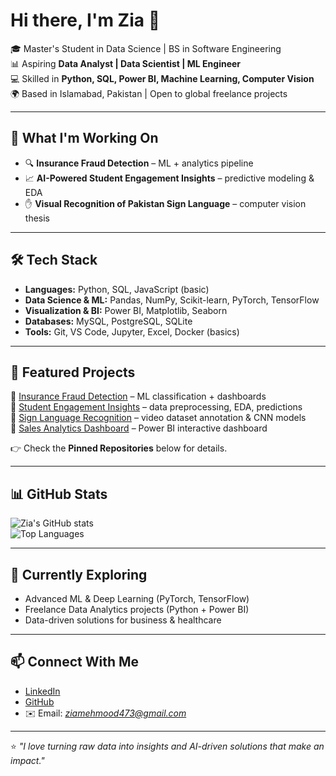 # Hi there, I'm Zia 👋  

🎓 Master's Student in Data Science | BS in Software Engineering  
📊 Aspiring **Data Analyst | Data Scientist | ML Engineer**  
💻 Skilled in **Python, SQL, Power BI, Machine Learning, Computer Vision**  
🌍 Based in Islamabad, Pakistan | Open to global freelance projects  

---

## 🚀 What I'm Working On
- 🔍 **Insurance Fraud Detection** – ML + analytics pipeline  
- 📈 **AI-Powered Student Engagement Insights** – predictive modeling & EDA  
- ✋ **Visual Recognition of Pakistan Sign Language** – computer vision thesis  

---

## 🛠️ Tech Stack
- **Languages:** Python, SQL, JavaScript (basic)  
- **Data Science & ML:** Pandas, NumPy, Scikit-learn, PyTorch, TensorFlow  
- **Visualization & BI:** Power BI, Matplotlib, Seaborn  
- **Databases:** MySQL, PostgreSQL, SQLite  
- **Tools:** Git, VS Code, Jupyter, Excel, Docker (basics)  

---

## 📂 Featured Projects
🔹 [Insurance Fraud Detection](#) – ML classification + dashboards  
🔹 [Student Engagement Insights](#) – data preprocessing, EDA, predictions  
🔹 [Sign Language Recognition](#) – video dataset annotation & CNN models  
🔹 [Sales Analytics Dashboard](#) – Power BI interactive dashboard  

👉 Check the **Pinned Repositories** below for details.  

---

## 📊 GitHub Stats
![Zia's GitHub stats](https://github-readme-stats.vercel.app/api?username=ZiaMehmood&show_icons=true&theme=tokyonight)  
![Top Languages](https://github-readme-stats.vercel.app/api/top-langs/?username=ZiaMehmood&layout=compact&theme=tokyonight)  

---

## 🌱 Currently Exploring
- Advanced ML & Deep Learning (PyTorch, TensorFlow)  
- Freelance Data Analytics projects (Python + Power BI)  
- Data-driven solutions for business & healthcare  

---

## 📫 Connect With Me
- [LinkedIn](https://www.linkedin.com/in/ziamehmood)  
- [GitHub](https://github.com/ZiaMehmood)  
- ✉️ Email: *ziamehmood473@gmail.com*  

---
⭐️ *"I love turning raw data into insights and AI-driven solutions that make an impact."*  
